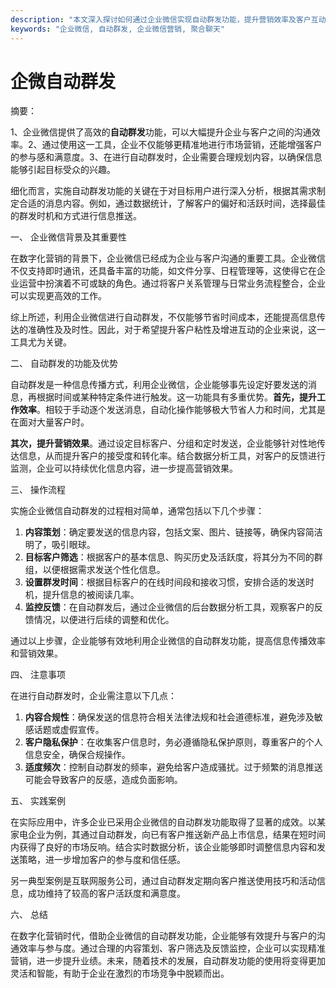 ```yaml
---
description: "本文深入探讨如何通过企业微信实现自动群发功能，提升营销效率及客户互动。"
keywords: "企业微信, 自动群发, 企业微信营销, 聚合聊天"
---
```

# 企微自动群发

摘要：

1、企业微信提供了高效的**自动群发**功能，可以大幅提升企业与客户之间的沟通效率。2、通过使用这一工具，企业不仅能够更精准地进行市场营销，还能增强客户的参与感和满意度。3、在进行自动群发时，企业需要合理规划内容，以确保信息能够引起目标受众的兴趣。

细化而言，实施自动群发功能的关键在于对目标用户进行深入分析，根据其需求制定合适的消息内容。例如，通过数据统计，了解客户的偏好和活跃时间，选择最佳的群发时机和方式进行信息推送。

一、 企业微信背景及其重要性

在数字化营销的背景下，企业微信已经成为企业与客户沟通的重要工具。企业微信不仅支持即时通讯，还具备丰富的功能，如文件分享、日程管理等，这使得它在企业运营中扮演着不可或缺的角色。通过将客户关系管理与日常业务流程整合，企业可以实现更高效的工作。

综上所述，利用企业微信进行自动群发，不仅能够节省时间成本，还能提高信息传达的准确性及及时性。因此，对于希望提升客户粘性及增进互动的企业来说，这一工具尤为关键。

二、 自动群发的功能及优势

自动群发是一种信息传播方式，利用企业微信，企业能够事先设定好要发送的消息，再根据时间或某种特定条件进行触发。这一功能具有多重优势。**首先，提升工作效率**。相较于手动逐个发送消息，自动化操作能够极大节省人力和时间，尤其是在面对大量客户时。

**其次，提升营销效果**。通过设定目标客户、分组和定时发送，企业能够针对性地传达信息，从而提升客户的接受度和转化率。结合数据分析工具，对客户的反馈进行监测，企业可以持续优化信息内容，进一步提高营销效果。

三、 操作流程

实施企业微信自动群发的过程相对简单，通常包括以下几个步骤：

1. **内容策划**：确定要发送的信息内容，包括文案、图片、链接等，确保内容简洁明了，吸引眼球。
2. **目标客户筛选**：根据客户的基本信息、购买历史及活跃度，将其分为不同的群组，以便根据需求发送个性化信息。
3. **设置群发时间**：根据目标客户的在线时间段和接收习惯，安排合适的发送时机，提升信息的被阅读几率。
4. **监控反馈**：在自动群发后，通过企业微信的后台数据分析工具，观察客户的反馈情况，以便进行后续的调整和优化。

通过以上步骤，企业能够有效地利用企业微信的自动群发功能，提高信息传播效率和营销效果。

四、 注意事项

在进行自动群发时，企业需注意以下几点：

1. **内容合规性**：确保发送的信息符合相关法律法规和社会道德标准，避免涉及敏感话题或虚假宣传。
2. **客户隐私保护**：在收集客户信息时，务必遵循隐私保护原则，尊重客户的个人信息安全，确保合规操作。
3. **适度频次**：控制自动群发的频率，避免给客户造成骚扰。过于频繁的消息推送可能会导致客户的反感，造成负面影响。

五、 实践案例

在实际应用中，许多企业已采用企业微信的自动群发功能取得了显著的成效。以某家电企业为例，其通过自动群发，向已有客户推送新产品上市信息，结果在短时间内获得了良好的市场反响。结合实时数据分析，该企业能够即时调整信息内容和发送策略，进一步增加客户的参与度和信任感。

另一典型案例是互联网服务公司，通过自动群发定期向客户推送使用技巧和活动信息，成功维持了较高的客户活跃度和满意度。

六、 总结

在数字化营销时代，借助企业微信的自动群发功能，企业能够有效提升与客户的沟通效率与参与度。通过合理的内容策划、客户筛选及反馈监控，企业可以实现精准营销，进一步提升业绩。未来，随着技术的发展，自动群发功能的使用将变得更加灵活和智能，有助于企业在激烈的市场竞争中脱颖而出。
